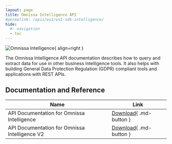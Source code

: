 ```yaml
---
layout: page
title: Omnissa Intelligence API
#permalink: /apis/ws1/ws1-sdk-intelligence/
hide:
  #- navigation
  - toc
---
```

![Omnissa Intelligence](../../../assets/logos/Intelligence-v-lm.png){ align=right }

The Omnissa Intelligence API documentation describes how to query and extract data for use in other business intelligence tools. It also helps with building General Data Protection Regulation (GDPR) compliant tools and applications with REST APIs.

## Documentation and Reference

| Name | Link |
| --- | --- |
| API Documentation for  Omnissa Intelligence | [Download](./guides/DHUB-APIDocumentationforOmnissaIntelligence-V1-201124-184251){ .md-button } |
| API Documentation for  Omnissa Intelligence V2 | [Download](./guides/DHUB-APIDocumentationforOmnissaIntelligence-V2-201124-184213){ .md-button } |
